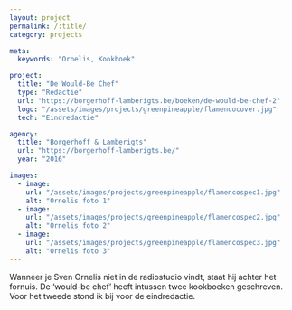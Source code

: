 ```yaml
---
layout: project
permalink: /:title/
category: projects

meta:
  keywords: "Ornelis, Kookboek"

project:
  title: "De Would-Be Chef"
  type: "Redactie"
  url: "https://borgerhoff-lamberigts.be/boeken/de-would-be-chef-2"
  logo: "/assets/images/projects/greenpineapple/flamencocover.jpg"
  tech: "Eindredactie"

agency:
  title: "Borgerhoff & Lamberigts"
  url: "https://borgerhoff-lamberigts.be/"
  year: "2016"

images:
  - image:
    url: "/assets/images/projects/greenpineapple/flamencospec1.jpg"
    alt: "Ornelis foto 1"
  - image:
    url: "/assets/images/projects/greenpineapple/flamencospec2.jpg"
    alt: "Ornelis foto 2"
  - image:
    url: "/assets/images/projects/greenpineapple/flamencospec3.jpg"
    alt: "Ornelis foto 3"
---
```

<p>Wanneer je Sven Ornelis niet in de radiostudio vindt, staat hij achter het fornuis. De ‘would-be chef’ heeft intussen twee kookboeken geschreven. Voor het tweede stond ik bij voor de eindredactie.
</p>
